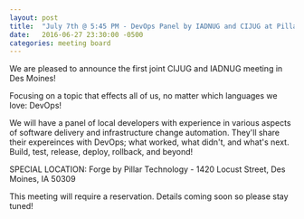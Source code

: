 ```yaml
---
layout: post
title:  "July 7th @ 5:45 PM - DevOps Panel by IADNUG and CIJUG at Pillar"
date:   2016-06-27 23:30:00 -0500
categories: meeting board
---
```

We are pleased to announce the first joint CIJUG and IADNUG meeting in Des Moines!
  
Focusing on a topic that effects all of us, no matter which languages we love: DevOps!
  
We will have a panel of local developers with experience in various aspects of software delivery and infrastructure change automation. They'll share their expereinces with DevOps; what worked, what didn't, and what's next. Build, test, release, deploy, rollback, and beyond! 
  
SPECIAL LOCATION: Forge by Pillar Technology - 1420 Locust Street, Des Moines, IA 50309  

This meeting will require a reservation.  Details coming soon so please stay tuned!
